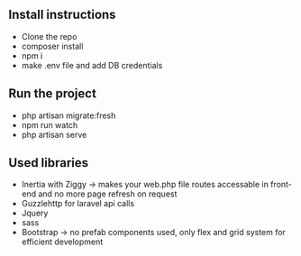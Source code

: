 ## Install instructions
- Clone the repo
- composer install
- npm i
- make .env file and add DB credentials

## Run the project
- php artisan migrate:fresh
- npm run watch
- php artisan serve

## Used libraries
- Inertia with Ziggy -> makes your web.php file routes accessable in front-end and no more page refresh on request
- Guzzlehttp for laravel api calls
- Jquery
- sass
- Bootstrap -> no prefab components used, only flex and grid system for efficient development
